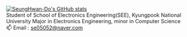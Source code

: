 [![SeungHwan-Do's GitHub stats](https://github-readme-stats.vercel.app/api?username=SeungHwan-Do)](https://github.com/Seunghwan-Do/github-readme-stats)
<br>Student of School of Electronics Engineering(SEE), Kyungpook National University
Major in Electronics Engineering, minor in Computer Science
<br>📫 Email : se05052@naver.com

<!--
**SeungHwan-Do/SeungHwan-Do** is a ✨ _special_ ✨ repository because its `README.md` (this file) appears on your GitHub profile.

Here are some ideas to get you started:

- 🔭 I’m currently working on ...
- 🌱 I’m currently learning ...
- 👯 I’m looking to collaborate on ...
- 🤔 I’m looking for help with ...
- 💬 Ask me about ...
- 📫 How to reach me: ...
- 😄 Pronouns: ...
- ⚡ Fun fact: ...
-->
